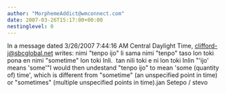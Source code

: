 ```yaml
---
author: "MorphemeAddict@wmconnect.com"
date: 2007-03-26T15:17:00+00:00
nestinglevel: 0
---
```

In a message dated 3/26/2007 7:44:16 AM Central Daylight Time, [clifford-j@sbcglobal.net](mailto://clifford-j@sbcglobal.net) writes:
nimi "tenpo ijo" li sama nimi "tenpo" taso lon toki pona en nimi "sometime" lon toki Inli.  tan nili toki e ni lon toki Inlin "'ijo' means 'some'"I would then undestand "tenpo ijo" to mean 'some (quantity of) time', which is different from "sometime" (an unspecified point in time) or "sometimes" (multiple unspecified points in time).jan Setepo / stevo